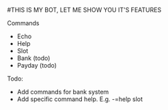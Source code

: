 #THIS IS MY BOT, LET ME SHOW YOU IT'S FEATURES


Commands

* Echo
* Help
* Slot
* Bank (todo)
* Payday (todo)


Todo:
	
* Add commands for bank system
* Add specific command help. E.g. -=help slot
